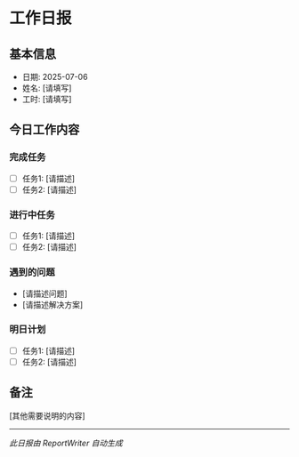 # 工作日报

## 基本信息
- 日期: 2025-07-06
- 姓名: [请填写]
- 工时: [请填写]

## 今日工作内容

### 完成任务
- [ ] 任务1: [请描述]
- [ ] 任务2: [请描述]

### 进行中任务
- [ ] 任务1: [请描述]
- [ ] 任务2: [请描述]

### 遇到的问题
- [请描述问题]
- [请描述解决方案]

### 明日计划
- [ ] 任务1: [请描述]
- [ ] 任务2: [请描述]

## 备注
[其他需要说明的内容]

---
*此日报由 ReportWriter 自动生成*

